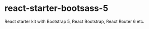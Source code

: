 # react-starter-bootsass-5
React starter kit with Bootstrap 5, React Bootstrap, React Router 6 etc.
